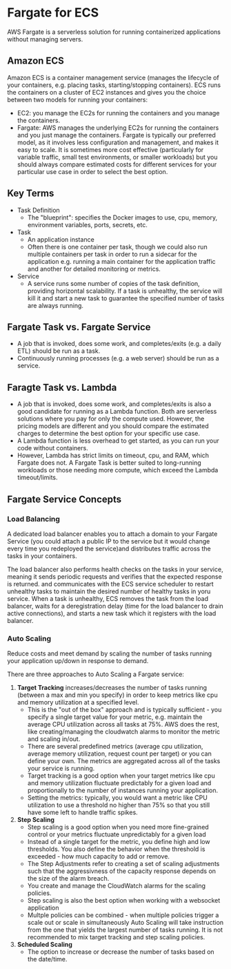 # Fargate for ECS
AWS Fargate is a serverless solution for running containerized applications without managing servers. 

## Amazon ECS
Amazon ECS is a container management service (manages the lifecycle of your containers, e.g. placing tasks, starting/stopping containers). ECS runs the containers on a cluster of EC2 instances and gives you the choice between two models for running your containers: 
   - EC2: you manage the EC2s for running the containers and you manage the containers. 
   - Fargate: AWS manages the underlying EC2s for running the containers and you just manage the containers. Fargate is typically our preferred model, as it involves less configuration and management, and makes it easy to scale. It is sometimes more cost effective (particularly for variable traffic, small test environments, or smaller workloads) but you should always compare estimated costs for different services for your particular use case in order to select the best option. 

## Key Terms
- Task Definition
   - The "blueprint": specifies the Docker images to use, cpu, memory, environment variables, ports, secrets, etc. 
- Task
   - An application instance
   - Often there is one container per task, though we could also run multiple containers per task in order to run a sidecar for the application e.g. running a main container for the application traffic and another for detailed monitoring or metrics. 
- Service
   - A service runs some number of copies of the task definition, providing horizontal scalability. If a task is unhealthy, the service will kill it and start a new task to guarantee the specified number of tasks are always running. 

## Fargate Task vs. Fargate Service
   - A job that is invoked, does some work, and completes/exits (e.g. a daily ETL) should be run as a task.
   - Continuously running processes (e.g. a web server) should be run as a service. 

## Faragte Task vs. Lambda
   - A job that is invoked, does some work, and completes/exits is also a good candidate for running as a Lambda function. Both are serverless solutions where you pay for only the compute used. However, the pricing models are different and you should compare the estimated charges to determine the best option for your specific use case. 
   - A Lambda function is less overhead to get started, as you can run your code without containers. 
   - However, Lambda has strict limits on timeout, cpu, and RAM, which Fargate does not. A Fargate Task is better suited to long-running workloads or those needing more compute, which exceed the Lambda timeout/limits.

## Fargate Service Concepts
### Load Balancing
A dedicated load balancer enables you to attach a domain to your Fargate Service (you could attach a public IP to the service but it would change every time you redeployed the service)and distributes  traffic across the tasks in your containers. 

The load balancer also performs health checks on the tasks in your service, meaning it sends periodic requests and verifies that the expected response is returned. and communicates with the ECS service scheduler to restart unhealthy tasks to maintain the desired number of healthy tasks in yoru service. When a task is unhealthy, ECS removes the task from the load balancer, waits for a deregistration delay (time for the load balancer to drain active connections), and starts a new task which it registers with the load balancer. 

### Auto Scaling
Reduce costs and meet demand by scaling the number of tasks running your application up/down in response to demand.

There are three approaches to Auto Scaling a Fargate service:
1. **Target Tracking** increases/decreases the number of tasks running (between a max and min you specify) in order to keep metrics like cpu and memory utilization at a specified level.
   - This is the "out of the box" approach and is typically sufficient - you specify a single target value for your metric, e.g. maintain the average CPU utilization across all tasks at 75%. AWS does the rest, like creating/managing the cloudwatch alarms to monitor the metric and scaling in/out. 
   - There are several predefined metrics (average cpu utilization, average memory utilization, request count per target) or you can define your own. The metrics are aggregated across all of the tasks your service is running.
   - Target tracking is a good option when your target metrics like cpu and memory utilization fluctuate predictably for a given load and proportionally to the number of instances running your application. 
   - Setting the metrics: typically, you would want a metric like CPU utilization to use a threshold no higher than 75% so that you still have some left to handle traffic spikes. 
2. **Step Scaling** 
   - Step scaling is a good option when you need more fine-grained control or your metrics fluctuate unpredictably for a given load
   - Instead of a single target for the metric, you define high and low thresholds. You also define the behavior when the threshold is exceeded - how much capacity to add or remove. 
   - The Step Adjustments refer to creating a set of scaling adjustments such that the aggressivness of the capacity response depends on the size of the alarm breach. 
   - You create and manage the CloudWatch alarms for the scaling policies. 
   - Step scaling is also the best option when working with a websocket application 
   - Multple policies can be combined - when multiple policies trigger a scale out or scale in simultaneously Auto Scaling will take instruction from the one that yields the largest number of tasks running. It is not recommended to mix target tracking and step scaling policies.
3. **Scheduled Scaling** 
   - The option to increase or decrease the number of tasks based on the date/time.
